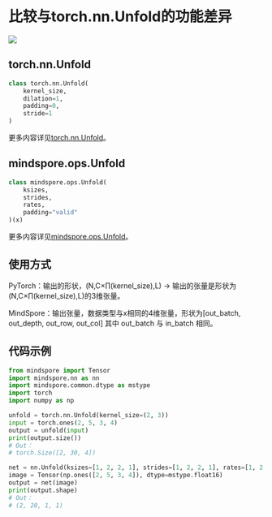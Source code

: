 # 比较与torch.nn.Unfold的功能差异

<a href="https://gitee.com/mindspore/docs/blob/master/docs/mindspore/migration_guide/source_zh_cn/api_mapping/pytorch_diff/Unfold.md" target="_blank"><img src="https://gitee.com/mindspore/docs/raw/master/resource/_static/logo_source.png"></a>

## torch.nn.Unfold

```python
class torch.nn.Unfold(
    kernel_size,
    dilation=1,
    padding=0,
    stride=1
)
```

更多内容详见[torch.nn.Unfold](https://pytorch.org/docs/1.5.0/nn.html#torch.nn.Unfold)。

## mindspore.ops.Unfold

```python
class mindspore.ops.Unfold(
    ksizes,
    strides,
    rates,
    padding="valid"
)(x)
```

更多内容详见[mindspore.ops.Unfold](https://mindspore.cn/docs/api/zh-CN/master/api_python/nn/mindspore.nn.Unfold.html#mindspore.nn.Unfold)。

## 使用方式

PyTorch：输出的形状，(N,C×∏(kernel_size),L) -> 输出的张量是形状为(N,C×∏(kernel_size),L)的3维张量。

MindSpore：输出张量，数据类型与x相同的4维张量，形状为[out_batch, out_depth, out_row, out_col] 其中 out_batch 与 in_batch 相同。

## 代码示例

```python
from mindspore import Tensor
import mindspore.nn as nn
import mindspore.common.dtype as mstype
import torch
import numpy as np

unfold = torch.nn.Unfold(kernel_size=(2, 3))
input = torch.ones(2, 5, 3, 4)
output = unfold(input)
print(output.size())
# Out：
# torch.Size([2, 30, 4])

net = nn.Unfold(ksizes=[1, 2, 2, 1], strides=[1, 2, 2, 1], rates=[1, 2, 2, 1])
image = Tensor(np.ones([2, 5, 3, 4]), dtype=mstype.float16)
output = net(image)
print(output.shape)
# Out：
# (2, 20, 1, 1)
```